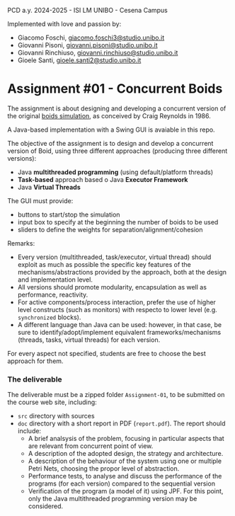 PCD a.y. 2024-2025 - ISI LM UNIBO - Cesena Campus

Implemented with love and passion by: 
* Giacomo Foschi, giacomo.foschi3@studio.unibo.it
* Giovanni Pisoni, giovanni.pisoni@studio.unibo.it
* Giovanni Rinchiuso, giovanni.rinchiuso@studio.unibo.it
* Gioele Santi, gioele.santi2@studio.unibo.it

# Assignment #01 -  Concurrent Boids

The assignment is about designing and developing a concurrent version of the original [boids simulation](https://en.wikipedia.org/wiki/Boids), as conceived by Craig Reynolds in 1986.

A Java-based implementation with a Swing GUI is avaiable in this repo.

The objective of the assignment is to design and develop a concurrent version of Boid, using three different approaches (producing three different versions):
- Java **multithreaded programming** (using default/platform threads)
- **Task-based** approach based o Java **Executor Framework** 
- Java **Virtual Threads** 

The GUI must provide:
- buttons to start/stop the simulation
- input box to specify at the beginning the number of boids to be used
- sliders to define the weights for separation/alignment/cohesion 

Remarks:
- Every version (multithreaded, task/executor, virtual thread) should exploit as much as possible  the specific key features of the mechanisms/abstractions provided by the approach, both at the design and implementation level. 
- All versions should promote modularity, encapsulation as well as performance, reactivity. 
- For active components/process interaction, prefer the use of higher level constructs (such as monitors) with respecto to lower level (e.g. `synchronized` blocks). 
- A different language than Java can be used: however, in that case, be sure to identify/adopt/implement equivalent frameworks/mechanisms (threads, tasks, virtual threads) for each version.

For every aspect not specified, students are free to choose the best approach for them.

### The deliverable

The deliverable must be a zipped folder `Assignment-01`, to be submitted on the course web site, including:  
- `src` directory with sources
- `doc` directory with a short report in PDF (`report.pdf`). The report should include:
	- A brief analsysis of the problem, focusing in particular aspects that are relevant from concurrent point of view.
	- A description of the adopted design, the strategy and architecture.
	- A description of the behaviour of the system using one or multiple Petri Nets, choosing the propor level of abstraction.
	- Performance tests, to analyse and discuss the performance of the programs (for each version) compared to the sequential version
	- Verification of the program (a model of it) using JPF. For this point, only the  Java multithreaded programming version may be considered.




